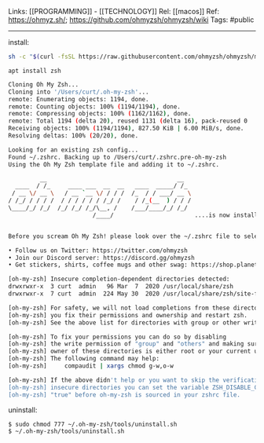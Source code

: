 Links: [[PROGRAMMING]] - [[TECHNOLOGY]]
Rel: [[macos]]
Ref: https://ohmyz.sh/; https://github.com/ohmyzsh/ohmyzsh/wiki
Tags: #public 

--- 
install:
```bash
sh -c "$(curl -fsSL https://raw.githubusercontent.com/ohmyzsh/ohmyzsh/master/tools/install.sh)"
```

```apt install zsh```

```bash
Cloning Oh My Zsh...
Cloning into '/Users/curt/.oh-my-zsh'...
remote: Enumerating objects: 1194, done.
remote: Counting objects: 100% (1194/1194), done.
remote: Compressing objects: 100% (1162/1162), done.
remote: Total 1194 (delta 20), reused 1131 (delta 16), pack-reused 0
Receiving objects: 100% (1194/1194), 827.50 KiB | 6.00 MiB/s, done.
Resolving deltas: 100% (20/20), done.

Looking for an existing zsh config...
Found ~/.zshrc. Backing up to /Users/curt/.zshrc.pre-oh-my-zsh
Using the Oh My Zsh template file and adding it to ~/.zshrc.

         __                                     __
  ____  / /_     ____ ___  __  __   ____  _____/ /_
 / __ \/ __ \   / __ `__ \/ / / /  /_  / / ___/ __ \
/ /_/ / / / /  / / / / / / /_/ /    / /_(__  ) / / /
\____/_/ /_/  /_/ /_/ /_/\__, /    /___/____/_/ /_/
                        /____/                       ....is now installed!


Before you scream Oh My Zsh! please look over the ~/.zshrc file to select plugins, themes, and options.

• Follow us on Twitter: https://twitter.com/ohmyzsh
• Join our Discord server: https://discord.gg/ohmyzsh
• Get stickers, shirts, coffee mugs and other swag: https://shop.planetargon.com/collections/oh-my-zsh

[oh-my-zsh] Insecure completion-dependent directories detected:
drwxrwxr-x  3 curt  admin   96 Mar  7  2020 /usr/local/share/zsh
drwxrwxr-x  7 curt  admin  224 May 30  2020 /usr/local/share/zsh/site-functions

[oh-my-zsh] For safety, we will not load completions from these directories until
[oh-my-zsh] you fix their permissions and ownership and restart zsh.
[oh-my-zsh] See the above list for directories with group or other writability.

[oh-my-zsh] To fix your permissions you can do so by disabling
[oh-my-zsh] the write permission of "group" and "others" and making sure that the
[oh-my-zsh] owner of these directories is either root or your current user.
[oh-my-zsh] The following command may help:
[oh-my-zsh]     compaudit | xargs chmod g-w,o-w

[oh-my-zsh] If the above didn't help or you want to skip the verification of
[oh-my-zsh] insecure directories you can set the variable ZSH_DISABLE_COMPFIX to
[oh-my-zsh] "true" before oh-my-zsh is sourced in your zshrc file.

```

uninstall:
```bash
$ sudo chmod 777 ~/.oh-my-zsh/tools/uninstall.sh
$ ~/.oh-my-zsh/tools/uninstall.sh
```